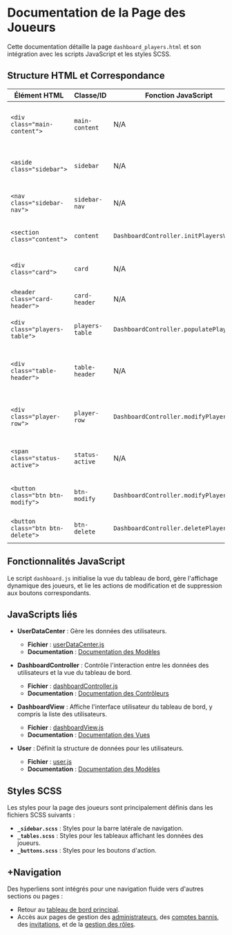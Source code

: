 # Documentation de la Page des Joueurs

Cette documentation détaille la page `dashboard_players.html` et son intégration avec les scripts JavaScript et les styles SCSS.

## Structure HTML et Correspondance

| Élément HTML                       | Classe/ID               | Fonction JavaScript                       | Description                                            | SCSS                           |
|------------------------------------|-------------------------|-------------------------------------------|--------------------------------------------------------|--------------------------------|
| `<div class="main-content">`       | `main-content`          | N/A                                       | Conteneur principal pour la page des joueurs           | `layout/_main-content.scss`    |
| `<aside class="sidebar">`          | `sidebar`               | N/A                                       | Barre latérale pour la navigation                      | `components/_sidebar.scss`     |
| `<nav class="sidebar-nav">`        | `sidebar-nav`           | N/A                                       | Navigation dans la barre latérale                      | `components/_navigation.scss`  |
| `<section class="content">`        | `content`               | `DashboardController.initPlayersView()`  | Section du contenu principal                           | `layout/_content.scss`         |
| `<div class="card">`               | `card`                  | N/A                                       | Carte contenant le tableau des joueurs                 | `components/_cards.scss`       |
| `<header class="card-header">`     | `card-header`           | N/A                                       | En-tête de la carte                                    | `components/_cards.scss`       |
| `<div class="players-table">`      | `players-table`         | `DashboardController.populatePlayers()`  | Tableau pour l'affichage des joueurs                   | `components/_tables.scss`      |
| `<div class="table-header">`       | `table-header`          | N/A                                       | En-tête du tableau avec les titres des colonnes        | `components/_tables.scss`      |
| `<div class="player-row">`         | `player-row`            | `DashboardController.modifyPlayer()`     | Ligne du tableau pour chaque joueur                    | `components/_tables.scss`      |
| `<span class="status-active">`     | `status-active`         | N/A                                       | Indicateur de statut pour le joueur                    | `utilities/_status.scss`       |
| `<button class="btn btn-modify">`  | `btn-modify`            | `DashboardController.modifyPlayer()`     | Bouton pour modifier les informations d'un joueur     | `components/_buttons.scss`     |
| `<button class="btn btn-delete">`  | `btn-delete`            | `DashboardController.deletePlayer()`     | Bouton pour supprimer un joueur                        | `components/_buttons.scss`     |

## Fonctionnalités JavaScript

Le script `dashboard.js` initialise la vue du tableau de bord, gère l'affichage dynamique des joueurs, et lie les actions de modification et de suppression aux boutons correspondants.

## JavaScripts liés

- **UserDataCenter** : Gère les données des utilisateurs.
    - **Fichier** : [userDataCenter.js](../scripts/js/models/userDataCenter.js)
    - **Documentation** : [Documentation des Modèles](../scripts/js/models/models.md#userdatacenter)

- **DashboardController** : Contrôle l'interaction entre les données des utilisateurs et la vue du tableau de bord.
    - **Fichier** : [dashboardController.js](../scripts/js/controllers/dashboardController.js)
    - **Documentation** : [Documentation des Contrôleurs](../scripts/js/controllers/controllers.md#dashboardcontroller)

- **DashboardView** : Affiche l'interface utilisateur du tableau de bord, y compris la liste des utilisateurs.
    - **Fichier** : [dashboardView.js](../scripts/js/views/dashboardView.js)
    - **Documentation** : [Documentation des Vues](../scripts/js/views/views.md#dashboardview)

- **User** : Définit la structure de données pour les utilisateurs.
    - **Fichier** : [user.js](../scripts/js/models/user.js)
    - **Documentation** : [Documentation des Modèles](../scripts/js/models/models.md#user)


## Styles SCSS

Les styles pour la page des joueurs sont principalement définis dans les fichiers SCSS suivants :

- **`_sidebar.scss`** : Styles pour la barre latérale de navigation.
- **`_tables.scss`** : Styles pour les tableaux affichant les données des joueurs.
- **`_buttons.scss`** : Styles pour les boutons d'action.

## +Navigation

Des hyperliens sont intégrés pour une navigation fluide vers d'autres sections ou pages :

- Retour au [tableau de bord principal](../dashboard.html).
- Accès aux pages de gestion des [administrateurs](../admins/dashboard_admins.html), des [comptes bannis](../banned_accs/dashboard_banned.html), des [invitations](../invitations/dashboard_invitations.html), et de la [gestion des rôles](../roles/dashboard_roles.html).
